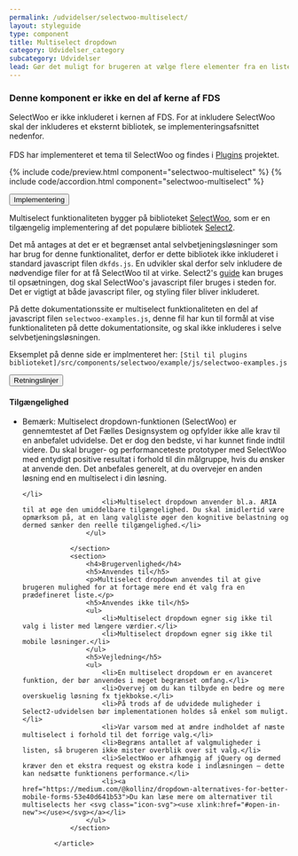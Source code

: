 ```yaml
---
permalink: /udvidelser/selectwoo-multiselect/
layout: styleguide
type: component
title: Multiselect dropdown
category: Udvidelser_category
subcategory: Udvidelser
lead: Gør det muligt for brugeren at vælge flere elementer fra en liste.
---
```


<div class="alert alert-warning" role="alert">
  <div class="alert-body">
    <h3 class="alert-heading">Denne komponent er ikke en del af kerne af FDS</h3>
    <p class="alert-text">
      SelectWoo er ikke inkluderet i kernen af FDS. For at inkludere SelectWoo skal der inkluderes et eksternt bibliotek, se implementeringsafsnittet nedenfor.<br><br>
      FDS har implementeret et tema til SelectWoo og findes i <a href="https://github.com/detfaellesdesignsystem/dkfds-plugins">Plugins</a> projektet.
    </p>
  </div>
</div>

{% include code/preview.html component="selectwoo-multiselect" %}
{% include code/accordion.html component="selectwoo-multiselect" %}
<div class="accordion-bordered">
  <button class="button-unstyled accordion-button"
      aria-expanded="false" aria-controls="accordion-bordered-docs">
   Implementering
  </button>
  <div id="accordion-bordered-docs" aria-hidden="true" class="accordion-content">
    <p>Multiselect funktionaliteten bygger på biblioteket <a href="https://github.com/woocommerce/selectWoo">SelectWoo</a>, som er en tilgængelig implementering af det populære bibliotek <a href="https://select2.org/">Select2</a>.</p>
    <p>Det må antages at det er et begrænset antal selvbetjeningsløsninger som har brug for denne funktionalitet, derfor er dette bibliotek ikke inkluderet i standard javascript filen <code>dkfds.js</code>. En udvikler skal derfor selv inkludere de nødvendige filer for at få SelectWoo til at virke. Select2's <a href="https://select2.org/getting-started/installation">guide</a> kan bruges til opsætningen, dog skal SelectWoo's javascript filer bruges i steden for. Det er vigtigt at både javascript filer, og styling filer bliver inkluderet.</p>
    <p>På dette dokumentationssite er multiselect funktionaliteten en del af javascript filen <code>selectwoo-examples.js</code>, denne fil har kun til formål at vise funktionaliteten på dette dokumentationsite, og skal ikke inkluderes i selve selvbetjeningsløsningen.</p>
    <p>Eksemplet på denne side er implmenteret her: <code>[Stil til plugins biblioteket]/src/components/selectwoo/example/js/selectwoo-examples.js</code></p>
  </div>
</div>


<div class="accordion-bordered">
  <button class="button-unstyled accordion-button"
      aria-expanded="true" aria-controls="multiselect-docs">
    Retningslinjer
  </button>
  <div id="multiselect-docs" aria-hidden="false" class="accordion-content">
    <article>
                <section>
                    <h4>Tilgængelighed</h4>
                    <ul>
                        <li>Bemærk: Multiselect dropdown-funktionen (SelectWoo) er gennemtestet af Det Fælles Designsystem og opfylder ikke alle krav til en anbefalet udvidelse. Det er dog den bedste, vi har kunnet finde indtil videre. Du skal bruger- og performanceteste prototyper med SelectWoo med entydigt positive resultat i forhold til din målgruppe, hvis du ønsker at anvende den. Det anbefales generelt, at du overvejer en anden løsning end en multiselect i din løsning.
    
    </li>
                        <li>Multiselect dropdown anvender bl.a. ARIA til at øge den umiddelbare tilgængelighed. Du skal imidlertid være opmærksom på, at en lang valgliste øger den kognitive belastning og dermed sænker den reelle tilgængelighed.</li>
                    </ul>
                
                </section>
                <section>
                    <h4>Brugervenlighed</h4>
                    <h5>Anvendes til</h5>
                    <p>Multiselect dropdown anvendes til at give brugeren mulighed for at fortage mere end ét valg fra en prædefineret liste.</p>
                    <h5>Anvendes ikke til</h5>
                    <ul>
                        <li>Multiselect dropdown egner sig ikke til valg i lister med længere værdier.</li>
                        <li>Multiselect dropdown egner sig ikke til mobile løsninger.</li>
                    </ul>
                    <h5>Vejledning</h5>                
                    <ul>
                        <li>En multiselect dropdown er en avanceret funktion, der bør anvendes i meget begrænset omfang.</li>
                        <li>Overvej om du kan tilbyde en bedre og mere overskuelig løsning fx tjekbokse.</li>
                        <li>På trods af de udvidede muligheder i Select2-udvidelsen bør implementationen holdes så enkel som muligt. </li>
                        <li>Var varsom med at ændre indholdet af næste multiselect i forhold til det forrige valg.</li>
                        <li>Begræns antallet af valgmuligheder i listen, så brugeren ikke mister overblik over sit valg.</li>
                        <li>SelectWoo er afhængig af jQuery og dermed kræver den et ekstra request og ekstra kode i indlæsningen – dette kan nedsætte funktionens performance.</li>
                        <li><a href="https://medium.com/@kollinz/dropdown-alternatives-for-better-mobile-forms-53e40d641b53">Du kan læse mere om alternativer til multiselects her <svg class="icon-svg"><use xlink:href="#open-in-new"></use></svg></a></li>
                    </ul>
                </section>
            
            </article>
  </div>
</div>
